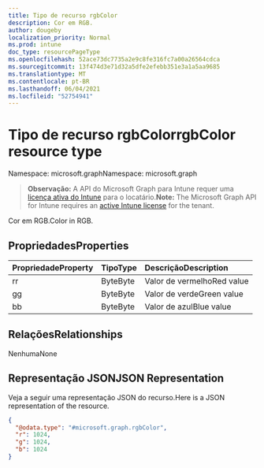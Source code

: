 ```yaml
---
title: Tipo de recurso rgbColor
description: Cor em RGB.
author: dougeby
localization_priority: Normal
ms.prod: intune
doc_type: resourcePageType
ms.openlocfilehash: 52ace73dc7735a2e9c8fe316fc7a00a26564cdca
ms.sourcegitcommit: 13f474d3e71d32a5dfe2efebb351e3a1a5aa9685
ms.translationtype: MT
ms.contentlocale: pt-BR
ms.lasthandoff: 06/04/2021
ms.locfileid: "52754941"
---
```

# <a name="rgbcolor-resource-type"></a><span data-ttu-id="c39a6-103">Tipo de recurso rgbColor</span><span class="sxs-lookup"><span data-stu-id="c39a6-103">rgbColor resource type</span></span>

<span data-ttu-id="c39a6-104">Namespace: microsoft.graph</span><span class="sxs-lookup"><span data-stu-id="c39a6-104">Namespace: microsoft.graph</span></span>

> <span data-ttu-id="c39a6-105">**Observação:** A API do Microsoft Graph para Intune requer uma [licença ativa do Intune](https://go.microsoft.com/fwlink/?linkid=839381) para o locatário.</span><span class="sxs-lookup"><span data-stu-id="c39a6-105">**Note:** The Microsoft Graph API for Intune requires an [active Intune license](https://go.microsoft.com/fwlink/?linkid=839381) for the tenant.</span></span>

<span data-ttu-id="c39a6-106">Cor em RGB.</span><span class="sxs-lookup"><span data-stu-id="c39a6-106">Color in RGB.</span></span>

## <a name="properties"></a><span data-ttu-id="c39a6-107">Propriedades</span><span class="sxs-lookup"><span data-stu-id="c39a6-107">Properties</span></span>
|<span data-ttu-id="c39a6-108">Propriedade</span><span class="sxs-lookup"><span data-stu-id="c39a6-108">Property</span></span>|<span data-ttu-id="c39a6-109">Tipo</span><span class="sxs-lookup"><span data-stu-id="c39a6-109">Type</span></span>|<span data-ttu-id="c39a6-110">Descrição</span><span class="sxs-lookup"><span data-stu-id="c39a6-110">Description</span></span>|
|:---|:---|:---|
|<span data-ttu-id="c39a6-111">r</span><span class="sxs-lookup"><span data-stu-id="c39a6-111">r</span></span>|<span data-ttu-id="c39a6-112">Byte</span><span class="sxs-lookup"><span data-stu-id="c39a6-112">Byte</span></span>|<span data-ttu-id="c39a6-113">Valor de vermelho</span><span class="sxs-lookup"><span data-stu-id="c39a6-113">Red value</span></span>|
|<span data-ttu-id="c39a6-114">g</span><span class="sxs-lookup"><span data-stu-id="c39a6-114">g</span></span>|<span data-ttu-id="c39a6-115">Byte</span><span class="sxs-lookup"><span data-stu-id="c39a6-115">Byte</span></span>|<span data-ttu-id="c39a6-116">Valor de verde</span><span class="sxs-lookup"><span data-stu-id="c39a6-116">Green value</span></span>|
|<span data-ttu-id="c39a6-117">b</span><span class="sxs-lookup"><span data-stu-id="c39a6-117">b</span></span>|<span data-ttu-id="c39a6-118">Byte</span><span class="sxs-lookup"><span data-stu-id="c39a6-118">Byte</span></span>|<span data-ttu-id="c39a6-119">Valor de azul</span><span class="sxs-lookup"><span data-stu-id="c39a6-119">Blue value</span></span>|

## <a name="relationships"></a><span data-ttu-id="c39a6-120">Relações</span><span class="sxs-lookup"><span data-stu-id="c39a6-120">Relationships</span></span>
<span data-ttu-id="c39a6-121">Nenhuma</span><span class="sxs-lookup"><span data-stu-id="c39a6-121">None</span></span>

## <a name="json-representation"></a><span data-ttu-id="c39a6-122">Representação JSON</span><span class="sxs-lookup"><span data-stu-id="c39a6-122">JSON Representation</span></span>
<span data-ttu-id="c39a6-123">Veja a seguir uma representação JSON do recurso.</span><span class="sxs-lookup"><span data-stu-id="c39a6-123">Here is a JSON representation of the resource.</span></span>
<!-- {
  "blockType": "resource",
  "@odata.type": "microsoft.graph.rgbColor"
}
-->
``` json
{
  "@odata.type": "#microsoft.graph.rgbColor",
  "r": 1024,
  "g": 1024,
  "b": 1024
}
```




